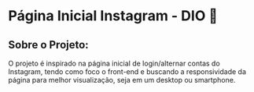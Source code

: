 # Página Inicial Instagram - DIO :mobile_phone_off:





## Sobre o Projeto:

O projeto é inspirado na página inicial de login/alternar contas do Instagram, tendo como foco o front-end e buscando a responsividade da página para melhor visualização, seja em um desktop ou smartphone.



